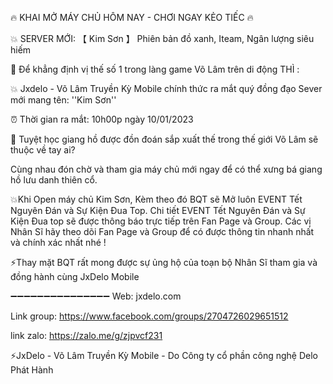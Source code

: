 🔥 KHAI MỞ MÁY CHỦ HÔM NAY - CHƠI NGAY KẺO TIẾC 🔥

💥 SERVER MỚI: 【 Kim Sơn 】 Phiên bản đồ xanh, Iteam, Ngân lượng siêu hiếm

🔰 Để khẳng định vị thế số 1 trong làng game Võ Lâm trên di động THÌ : 

 💥 Jxdelo - Võ Lâm Truyền Kỳ Mobile chính thức ra mắt quý đồng đạo Sever mới mang tên: ''Kim Sơn'' 
 
⏰ Thời gian ra mắt: 10h00p ngày 10/01/2023

🔰 Tuyệt học giang hồ được đồn đoán sắp xuất thế trong thế giới Võ Lâm sẽ thuộc về tay ai? 

Cùng nhau đón chờ và tham gia máy chủ mới ngay để có thể xưng bá giang hồ lưu danh thiên cổ.

💥Khi Open máy chủ Kim Sơn, Kèm theo đó BQT sẽ Mở luôn EVENT Tết Nguyên Đán và Sự Kiện Đua Top. Chi tiết  EVENT Tết Nguyên Đán và Sự Kiện Đua top sẽ được thông báo trực tiếp trên Fan Page và Group. Các vị Nhân Sĩ hãy theo dõi Fan Page và Group để có được thông tin nhanh nhất và chính xác nhất nhé !

⚡Thay mặt BQT rất mong được sự ủng hộ của toạn bộ Nhân Sĩ tham gia và đồng hành cùng JxDelo Mobile

➖➖➖➖➖➖➖➖➖➖➖➖➖➖➖
Web:  jxdelo.com

Link group: https://www.facebook.com/groups/2704726029651512

link zalo:  https://zalo.me/g/zjpvcf231

⚡JxDelo - Võ Lâm Truyền Kỳ Mobile - Do  Công ty cổ phần công nghệ Delo Phát Hành
